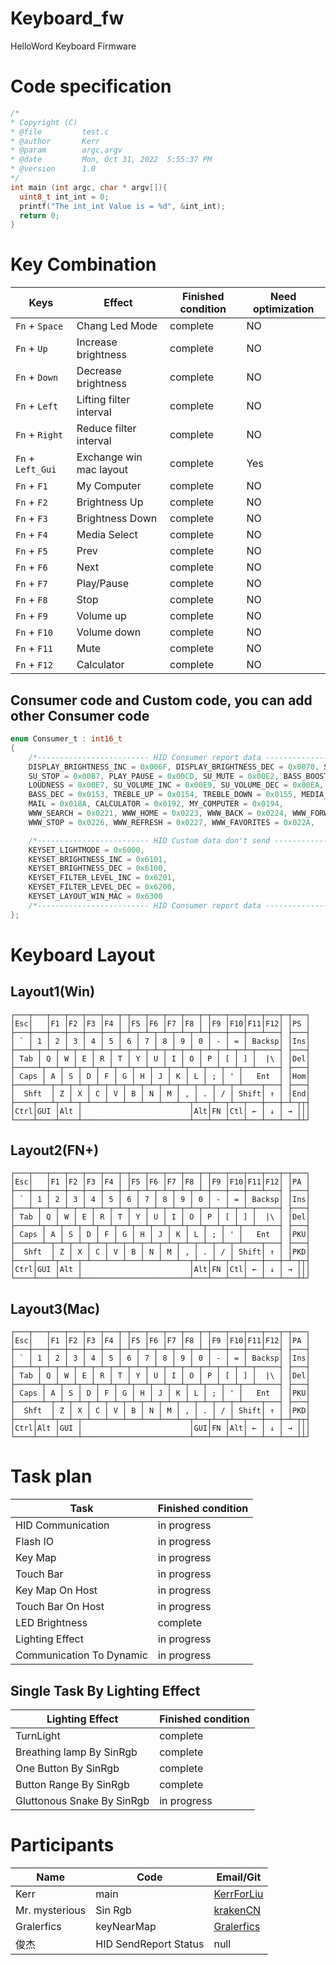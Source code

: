 # Keyboard_fw
HelloWord Keyboard Firmware
# Code specification
```C
/*
* Copyright (C)
* @file         test.c
* @author       Kerr
* @param        argc,argv
* @date         Mon, Oct 31, 2022  5:55:37 PM
* @version      1.0
*/
int main (int argc, char * argv[]){
  uint8_t int_int = 0;
  printf("The int_int Value is = %d", &int_int);
  return 0;
}
```

# Key Combination
|Keys|Effect|Finished condition|Need optimization|
|---|---|---|---|
|`Fn` + `Space`|Chang Led Mode|complete|NO|
|`Fn` + `Up`|Increase brightness|complete|NO|
|`Fn` + `Down`|Decrease brightness|complete|NO|
|`Fn` + `Left`|Lifting filter interval|complete|NO|
|`Fn` + `Right`|Reduce filter interval|complete|NO|
|`Fn` + `Left_Gui`|Exchange win mac layout|complete|Yes|
|`Fn` + `F1`|My Computer|complete|NO|
|`Fn` + `F2`|Brightness Up|complete|NO|
|`Fn` + `F3`|Brightness Down|complete|NO|
|`Fn` + `F4`|Media Select|complete|NO|
|`Fn` + `F5`|Prev|complete|NO|
|`Fn` + `F6`|Next|complete|NO|
|`Fn` + `F7`|Play/Pause|complete|NO|
|`Fn` + `F8`|Stop|complete|NO|
|`Fn` + `F9`|Volume up|complete|NO|
|`Fn` + `F10`|Volume down|complete|NO|
|`Fn` + `F11`|Mute|complete|NO|
|`Fn` + `F12`|Calculator|complete|NO|

## Consumer code and Custom code, you can add other Consumer code

```c
enum Consumer_t : int16_t
{
	/*------------------------- HID Consumer report data -------------------------*/
	DISPLAY_BRIGHTNESS_INC = 0x006F, DISPLAY_BRIGHTNESS_DEC = 0x0070, SCAN_NEXT_TRACK = 0x00B5, SCAN_PREV_TRACK = 0x00B6,
	SU_STOP = 0x00B7, PLAY_PAUSE = 0x00CD, SU_MUTE = 0x00E2, BASS_BOOST = 0x00E5,
	LOUDNESS = 0x00E7, SU_VOLUME_INC = 0x00E9, SU_VOLUME_DEC = 0x00EA, BASS_INC = 0x0152,
	BASS_DEC = 0x0153, TREBLE_UP = 0x0154, TREBLE_DOWN = 0x0155, MEDIA_SELECT = 0x0183,
	MAIL = 0x018A, CALCULATOR = 0x0192, MY_COMPUTER = 0x0194,
	WWW_SEARCH = 0x0221, WWW_HOME = 0x0223, WWW_BACK = 0x0224, WWW_FORWARD = 0x0225,
	WWW_STOP = 0x0226, WWW_REFRESH = 0x0227, WWW_FAVORITES = 0x022A,

	/*------------------------- HID Custom data don't send -------------------------*/
	KEYSET_LIGHTMODE = 0x6000,
	KEYSET_BRIGHTNESS_INC = 0x6101,
	KEYSET_BRIGHTNESS_DEC = 0x6100,
	KEYSET_FILTER_LEVEL_INC = 0x6201,
	KEYSET_FILTER_LEVEL_DEC = 0x6200,
	KEYSET_LAYOUT_WIN_MAC = 0x6300
	/*------------------------- HID Consumer report data -------------------------*/
};
```

# Keyboard Layout

## Layout1(Win)

```shell
┌───┬───┬───┬───┬───┬───┬─┬───┬───┬───┬───┬─┬───┬───┬───┬───┬─┬───┐
│Esc│   │F1 │F2 │F3 │F4 │ │F5 │F6 │F7 │F8 │ │F9 │F10│F11│F12│ │PS │
├───┼───┼───┼───┼───┼───┼─┴─┬─┴─┬─┴─┬─┴─┬─┴─┼───┼───┼───┴───┤ ├───┤
│ ` │ 1 │ 2 │ 3 │ 4 │ 5 │ 6 │ 7 │ 8 │ 9 │ 0 │ - │ = │ Backsp│ │Ins│
├───┴─┬─┴─┬─┴─┬─┴─┬─┴─┬─┴─┬─┴─┬─┴─┬─┴─┬─┴─┬─┴─┬─┴─┬─┴─┬─────┤ ├───┤
│ Tab │ Q │ W │ E │ R │ T │ Y │ U │ I │ O │ P │ [ │ ] │  |\ │ │Del│
├─────┴┬──┴┬──┴┬──┴┬──┴┬──┴┬──┴┬──┴┬──┴┬──┴┬──┴┬──┴┬──┴─────┤ ├───┤
│ Caps │ A │ S │ D │ F │ G │ H │ J │ K │ L │ ; │ ' │   Ent  │ │Hom│
├──────┴─┬─┴─┬─┴─┬─┴─┬─┴─┬─┴─┬─┴─┬─┴─┬─┴─┬─┴─┬─┴─┬─┴────┬───┤ ├───┤
│  Shft  │ Z │ X │ C │ V │ B │ N │ M │ , │ . │ / │ Shift│ ↑ │ │End│
├────┬───┴┬──┴─┬─┴───┴───┴───┴───┴───┴──┬┴──┬┴──┬┴──┬───┼───┼─┴─┬┬┤
│Ctrl│GUI │Alt │                        │Alt│FN │Ctl│ ← │ ↓ │ → │││
└────┴────┴────┴────────────────────────┴───┴───┴───┴───┴───┴───┴┴┘
```

## Layout2(FN+)

```shell
┌───┬───┬───┬───┬───┬───┬─┬───┬───┬───┬───┬─┬───┬───┬───┬───┬─┬───┐
│Esc│   │F1 │F2 │F3 │F4 │ │F5 │F6 │F7 │F8 │ │F9 │F10│F11│F12│ │PA │
├───┼───┼───┼───┼───┼───┼─┴─┬─┴─┬─┴─┬─┴─┬─┴─┼───┼───┼───┴───┤ ├───┤
│ ` │ 1 │ 2 │ 3 │ 4 │ 5 │ 6 │ 7 │ 8 │ 9 │ 0 │ - │ = │ Backsp│ │Ins│
├───┴─┬─┴─┬─┴─┬─┴─┬─┴─┬─┴─┬─┴─┬─┴─┬─┴─┬─┴─┬─┴─┬─┴─┬─┴─┬─────┤ ├───┤
│ Tab │ Q │ W │ E │ R │ T │ Y │ U │ I │ O │ P │ [ │ ] │  |\ │ │Del│
├─────┴┬──┴┬──┴┬──┴┬──┴┬──┴┬──┴┬──┴┬──┴┬──┴┬──┴┬──┴┬──┴─────┤ ├───┤
│ Caps │ A │ S │ D │ F │ G │ H │ J │ K │ L │ ; │ ' │   Ent  │ │PKU│
├──────┴─┬─┴─┬─┴─┬─┴─┬─┴─┬─┴─┬─┴─┬─┴─┬─┴─┬─┴─┬─┴─┬─┴────┬───┤ ├───┤
│  Shft  │ Z │ X │ C │ V │ B │ N │ M │ , │ . │ / │ Shift│ ↑ │ │PKD│
├────┬───┴┬──┴─┬─┴───┴───┴───┴───┴───┴──┬┴──┬┴──┬┴──┬───┼───┼─┴─┬┬┤
│Ctrl│GUI │Alt │                        │Alt│FN │Ctl│ ← │ ↓ │ → │││
└────┴────┴────┴────────────────────────┴───┴───┴───┴───┴───┴───┴┴┘
```

## Layout3(Mac)

```shell
┌───┬───┬───┬───┬───┬───┬─┬───┬───┬───┬───┬─┬───┬───┬───┬───┬─┬───┐
│Esc│   │F1 │F2 │F3 │F4 │ │F5 │F6 │F7 │F8 │ │F9 │F10│F11│F12│ │PA │
├───┼───┼───┼───┼───┼───┼─┴─┬─┴─┬─┴─┬─┴─┬─┴─┼───┼───┼───┴───┤ ├───┤
│ ` │ 1 │ 2 │ 3 │ 4 │ 5 │ 6 │ 7 │ 8 │ 9 │ 0 │ - │ = │ Backsp│ │Ins│
├───┴─┬─┴─┬─┴─┬─┴─┬─┴─┬─┴─┬─┴─┬─┴─┬─┴─┬─┴─┬─┴─┬─┴─┬─┴─┬─────┤ ├───┤
│ Tab │ Q │ W │ E │ R │ T │ Y │ U │ I │ O │ P │ [ │ ] │  |\ │ │Del│
├─────┴┬──┴┬──┴┬──┴┬──┴┬──┴┬──┴┬──┴┬──┴┬──┴┬──┴┬──┴┬──┴─────┤ ├───┤
│ Caps │ A │ S │ D │ F │ G │ H │ J │ K │ L │ ; │ ' │   Ent  │ │PKU│
├──────┴─┬─┴─┬─┴─┬─┴─┬─┴─┬─┴─┬─┴─┬─┴─┬─┴─┬─┴─┬─┴─┬─┴────┬───┤ ├───┤
│  Shft  │ Z │ X │ C │ V │ B │ N │ M │ , │ . │ / │ Shift│ ↑ │ │PKD│
├────┬───┴┬──┴─┬─┴───┴───┴───┴───┴───┴──┬┴──┬┴──┬┴──┬───┼───┼─┴─┬┬┤
│Ctrl│Alt │GUI │                        │GUI│FN │Alt│ ← │ ↓ │ → │││
└────┴────┴────┴────────────────────────┴───┴───┴───┴───┴───┴───┴┴┘
```

# Task plan
|Task|Finished condition|
|---|---|
|HID Communication|in progress|
|Flash IO|in progress|
|Key Map|in progress|
|Touch Bar|in progress|
|Key Map On Host|in progress|
|Touch Bar On Host|in progress|
|LED Brightness|complete|
|Lighting Effect|in progress|
|Communication To Dynamic|in progress|

## Single Task By Lighting Effect
|Lighting Effect|Finished condition|
|---|---|
|TurnLight|complete|
|Breathing lamp By SinRgb|complete|
|One Button By SinRgb|complete|
|Button Range By SinRgb|complete|
|Gluttonous Snake By SinRgb|in progress|

# Participants
|Name|Code|Email/Git|
|---|---|---|
|Kerr|main|[KerrForLiu](KerrForLiu@gmail.com)|
|Mr. mysterious|Sin Rgb|[krakenCN](https://github.com/krakenCN)|
|Gralerfics|keyNearMap|[Gralerfics](https://github.com/Gralerfics)|
|俊杰|HID SendReport Status|null|
